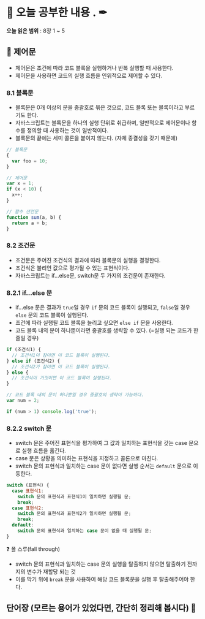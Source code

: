 # 📕 오늘 공부한 내용 . ✒

**오늘 읽은 범위** : 8장 1 ~ 5

## 📑 제어문

- 제어문은 조건에 따라 코드 블록을 실행하거나 반복 실행할 때 사용한다.
- 제어문을 사용하면 코드의 실행 흐름을 인위적으로 제어할 수 있다.

### 8.1 블록문

- 블록문은 0개 이상의 문을 중괄호로 묶은 것으로, 코드 블록 또는 블록이라고 부르기도 한다.
- 자바스크립트는 블록문을 하나의 실행 단위로 취급하며, 일반적으로 제어문이나 함수를 정의할 때 사용하는 것이 일반적이다.
- 블록문의 끝에는 세미 콜론을 붙이지 않는다. (자체 종결성을 갖기 때문에)

```javascript
// 블록문
{
  var foo = 10;
}

// 제어문
var x = 1;
if (x < 10) {
  x++;
}

// 함수 선언문
function sum(a, b) {
  return a + b;
}
```

### 8.2 조건문

- 조건문은 주어진 조건식의 결과에 따라 블록문의 실행을 결정한다.
- 조건식은 불리언 값으로 평가될 수 있는 표현식이다.
- 자바스크립트는 if...else문, switch문 두 가지의 조건문이 존재한다.

### 8.2.1 if...else 문

- if...else 문은 결과가 `true`일 경우 `if` 문의 코드 블록이 실행되고, `false`일 경우 `else` 문의 코드 블록이 실행된다.
- 조건에 따라 실행될 코드 블록을 늘리고 싶으면 `else if` 문을 사용한다.
- 코드 블록 내의 문이 하나뿐이라면 중괄호를 생략할 수 있다. (=실행 되는 코드가 한 줄일 경우)

```javascript
if (조건식1) {
  // 조건식1이 참이면 이 코드 블록이 실행된다.
} else if (조건식2) {
  // 조건식2가 참이면 이 코드 블록이 실행된다.
} else {
  // 조건식이 거짓이면 이 코드 블록이 실행된다.
}

// 코드 블록 내의 문이 하나뿐일 경우 중괄호의 생략이 가능하다.
var num = 2;

if (num > 1) console.log('true');
```

### 8.2.2 switch 문

- switch 문은 주어진 표현식을 평가하여 그 값과 일치하는 표현식을 갖는 case 문으로 실행 흐름을 옮긴다.
- case 문은 상황을 의미하는 표현식을 지정하고 콜론으로 마친다.
- switch 문의 표현식과 일치하는 case 문이 없다면 실행 순서는 `default` 문으로 이동한다.

```javascript
switch (표현식) {
  case 표현식1:
    switch 문의 표현식과 표현식1이 일치하면 실행될 문;
    break;
  case 표현식2:
    switch 문의 표현식과 표현식2가 일치하면 실행될 문;
    break;
  default:
    switch 문의 표현식과 일치하는 case 문이 없을 때 실행될 문;
}

```

❓ 폴 스루(fall through)
- switch 문의 표현식과 일치하는 case 문의 실행을 탈출하지 않으면 탈출하기 전까지의 변수가 재할당 되는 것
- 이를 막기 위에 `break` 문을 사용하여 해당 코드 블록문을 실행 후 탈출해주어야 한다.



## 단어장 (모르는 용어가 있었다면, 간단히 정리해 봅시다) 🔖
